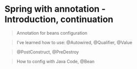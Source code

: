# Spring with annotation - Introduction, continuation


 > Annotation for beans configuration

 > I've learned how to use: @Autowired, @Qualifier, @Value

 > @PostConstruct, @PreDestroy

 > How to config with Java Code, @Bean
